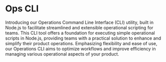 # Ops CLI
Introducing our Operations Command Line Interface (CLI) utility, built in Node.js to facilitate streamlined and extensible operational scripting for teams. This CLI tool offers a foundation for executing simple operational scripts in Node.js, providing teams with a practical solution to enhance and simplify their product operations. Emphasizing flexibility and ease of use, our Operations CLI aims to optimize workflows and improve efficiency in managing various operational aspects of your product.
